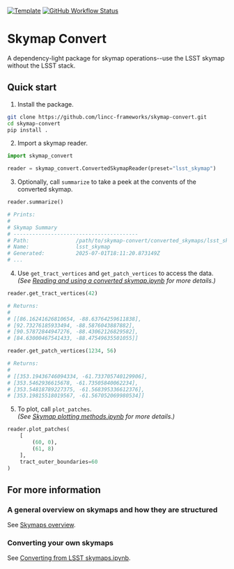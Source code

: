 <!--
[![PyPI](https://img.shields.io/pypi/v/skymap-convert?color=blue&logo=pypi&logoColor=white)](https://pypi.org/project/skymap_convert/)
[![Codecov](https://codecov.io/gh/lincc-frameworks/skymap-convert/branch/main/graph/badge.svg)](https://codecov.io/gh/lincc-frameworks/skymap-convert)
-->
[![Template](https://img.shields.io/badge/Template-LINCC%20Frameworks%20Python%20Project%20Template-brightgreen)](https://lincc-ppt.readthedocs.io/en/latest/)
[![GitHub Workflow Status](https://img.shields.io/github/actions/workflow/status/lincc-frameworks/skymap-convert/smoke-test.yml)](https://github.com/lincc-frameworks/skymap-convert/actions/workflows/smoke-test.yml)

# Skymap Convert
A dependency-light package for skymap operations--use the LSST skymap without the LSST stack.

## Quick start

1. Install the package.
```bash
git clone https://github.com/lincc-frameworks/skymap-convert.git
cd skymap-convert
pip install .
```

2. Import a skymap reader.
```python
import skymap_convert

reader = skymap_convert.ConvertedSkymapReader(preset="lsst_skymap")
```

3. Optionally, call `summarize` to take a peek at the convents of the converted skymap.
```python
reader.summarize()

# Prints:
# 
# Skymap Summary
# ----------------------------------------
# Path:               /path/to/skymap-convert/converted_skymaps/lsst_skymap
# Name:               lsst_skymap
# Generated:          2025-07-01T18:11:20.873149Z
# ...
```
4. Use `get_tract_vertices` and `get_patch_vertices` to access the data.  
*(See [Reading and using a converted skymap.ipynb](https://github.com/lincc-frameworks/skymap-convert/blob/main/docs/notebooks/02%20-%20Reading%20and%20using%20a%20converted%20skymap.ipynb) for more details.)*
```python
reader.get_tract_vertices(42)

# Returns:
#
# [[86.16241626810654, -88.63764259611838],
# [92.73276185933494, -88.5876043887882],
# [90.57872844947276, -88.43062126829582],
# [84.63000467541433, -88.47549635501055]]
```
```python
reader.get_patch_vertices(1234, 56)

# Returns:
#
# [[353.19436746094334, -61.733705740129906],
# [353.5462936615678, -61.73505840062234],
# [353.54818789227375, -61.568395336612376],
# [353.19815518019567, -61.567052069980534]]
```

5. To plot, call `plot_patches`.  
*(See [Skymap plotting methods.ipynb](https://github.com/lincc-frameworks/skymap-convert/blob/main/docs/notebooks/Skymap%20plotting%20methods.ipynb) for more details.)*
```python
reader.plot_patches(
    [
        (60, 0),
        (61, 8)
    ],
    tract_outer_boundaries=60
)
```

## For more information
### A general overview on skymaps and how they are structured
See [Skymaps overview](https://github.com/lincc-frameworks/skymap-convert/blob/main/docs/notebooks/00%20-%20Skymaps%20overview.ipynb).

### Converting your own skymaps
 See [Converting from LSST skymaps.ipynb](https://github.com/lincc-frameworks/skymap-convert/blob/main/docs/notebooks/01%20-%20Converting%20from%20LSST%20skymaps.ipynb).


